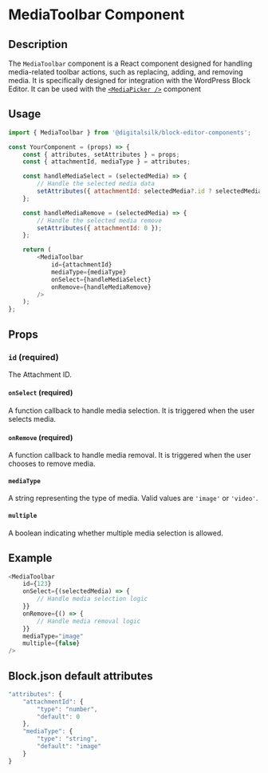 # MediaToolbar Component

## Description

The `MediaToolbar` component is a React component designed for handling media-related toolbar actions, such as replacing, adding, and removing media. It is specifically designed for integration with the WordPress Block Editor. It can be used with the [`<MediaPicker />`](../media-picker/readme.md) component

## Usage

```js
import { MediaToolbar } from '@digitalsilk/block-editor-components';

const YourComponent = (props) => {
    const { attributes, setAttributes } = props;
    const { attachmentId, mediaType } = attributes;

    const handleMediaSelect = (selectedMedia) => {
        // Handle the selected media data
        setAttributes({ attachmentId: selectedMedia?.id ? selectedMedia.id : 0 });
    };

    const handleMediaRemove = (selectedMedia) => {
        // Handle the selected media remove
        setAttributes({ attachmentId: 0 });
    };

    return (
        <MediaToolbar
            id={attachmentId}
            mediaType={mediaType}
            onSelect={handleMediaSelect}
            onRemove={handleMediaRemove}
        />
    );
};
```

## Props

### `id` (required)

The Attachment ID. 

#### `onSelect` (required)

A function callback to handle media selection. It is triggered when the user selects media.

#### `onRemove` (required)

A function callback to handle media removal. It is triggered when the user chooses to remove media.

#### `mediaType` 

A string representing the type of media. Valid values are `'image'` or `'video'`.

#### `multiple`

A boolean indicating whether multiple media selection is allowed.


## Example

```js
<MediaToolbar
    id={123}
    onSelect={(selectedMedia) => {
        // Handle media selection logic
    }}
    onRemove={() => {
        // Handle media removal logic
    }}
    mediaType="image"
    multiple={false}
/>
```


## Block.json default attributes

```js
"attributes": {
    "attachmentId": {
        "type": "number",
        "default": 0
    },
    "mediaType": {
        "type": "string",
        "default": "image"
    }
}
```
